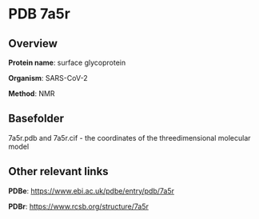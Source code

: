 # PDB 7a5r

## Overview

**Protein name**: surface glycoprotein

**Organism**: SARS-CoV-2

**Method**: NMR



## Basefolder

7a5r.pdb and 7a5r.cif - the coordinates of the threedimensional molecular model



## Other relevant links 
**PDBe**:  https://www.ebi.ac.uk/pdbe/entry/pdb/7a5r
 
**PDBr**: https://www.rcsb.org/structure/7a5r 
